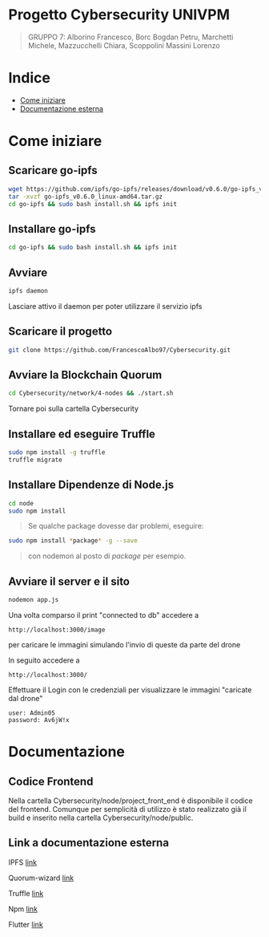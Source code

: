 # Progetto Cybersecurity UNIVPM 

> GRUPPO 7: Alborino Francesco, Borc Bogdan Petru, Marchetti Michele, Mazzucchelli Chiara, Scoppolini Massini Lorenzo


# Indice

- [Come iniziare](#come-iniziare)
- [Documentazione esterna](#Documentazione)

# Come iniziare

## Scaricare go-ipfs

```bash
wget https://github.com/ipfs/go-ipfs/releases/download/v0.6.0/go-ipfs_v0.6.0_linux-amd64.tar.gz
tar -xvzf go-ipfs_v0.6.0_linux-amd64.tar.gz
cd go-ipfs && sudo bash install.sh && ipfs init
```
## Installare go-ipfs

```bash
cd go-ipfs && sudo bash install.sh && ipfs init
```
## Avviare

```bash
ipfs daemon
```
Lasciare attivo il daemon per poter utilizzare il servizio ipfs

## Scaricare il progetto

```bash
git clone https://github.com/FrancescoAlbo97/Cybersecurity.git
```

## Avviare la Blockchain Quorum

```bash
cd Cybersecurity/network/4-nodes && ./start.sh
```

Tornare poi sulla cartella Cybersecurity

## Installare ed eseguire Truffle

```bash
sudo npm install -g truffle
truffle migrate
```

## Installare Dipendenze di Node.js

```bash
cd node
sudo npm install 
```
> Se qualche package dovesse dar problemi, eseguire:
 ```bash
sudo npm install *package* -g --save
```
> con nodemon al posto di *package* per esempio.

## Avviare il server e il sito

```bash
nodemon app.js
```
Una volta comparso il print "connected to db" accedere a
```
http://localhost:3000/image
```

per caricare le immagini simulando l'invio di queste da parte del drone

In seguito accedere a
```
http://localhost:3000/
```

Effettuare il Login con le credenziali per visualizzare le immagini "caricate dal drone"
```
user: Admin05
password: Av6jW!x
```

# Documentazione

## Codice Frontend

Nella cartella Cybersecurity/node/project_front_end è disponibile il codice del frontend.
Comunque per semplicità di utilizzo è stato realizzato già il build e inserito nella cartella Cybersecurity/node/public.

## Link a documentazione esterna 

IPFS [link](https://docs.ipfs.io/how-to/command-line-quick-start/#install-ipfs)

Quorum-wizard [link](https://github.com/jpmorganchase/quorum-wizard)

Truffle [link](https://www.trufflesuite.com/docs)

Npm [link](https://docs.npmjs.com/packages-and-modules/)

Flutter [link](https://flutter.dev/web)





